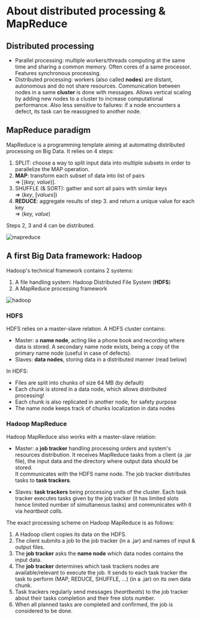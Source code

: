 # About distributed processing & MapReduce 

## Distributed processing

- Parallel processing: multiple workers/threads computing at the same time and sharing a common memory. Often cores of a same processor. Features synchronous processing.
- Distributed processing: workers (also called **nodes**) are distant, autonomous and do not share resources. Communication between nodes in a same **cluster** is done with messages. Allows vertical scaling by adding new nodes to a cluster to increase computational performance. Also less sensitive to failures: if a node encounters a defect, its task can be reassigned to another node.

## MapReduce paradigm

MapReduce is a programming template aiming at automating distributed processing on Big Data. It relies on 4 steps: 
1. SPLIT: choose a way to split input data into multiple subsets in order to parallelize the MAP operation.
2. **MAP**: transform each subset of data into list of pairs  
=> [(*key, value*)].
3. SHUFFLE (& SORT): gather and sort all pairs with similar keys  
=> (*key*, [*values*])
4. **REDUCE**: aggregate results of step 3. and return a unique value for each key  
=> (*key, value*)

Steps 2, 3 and 4 can be distributed.

![mapreduce](https://user.oc-static.com/upload/2017/03/21/14900935617221_Diapositive07.jpeg)


## A first Big Data framework: Hadoop

Hadoop's technical framework contains 2 systems: 
1. A file handling system: Hadoop Distributed File System (**HDFS**)
2. A MapReduce processing framework

![hadoop](https://user.oc-static.com/upload/2017/03/21/149009497754_Diapositive4Hadoop.jpeg)

### HDFS
HDFS relies on a master-slave relation. A HDFS cluster contains:
- Master: a **name node**, acting like a phone book and recording where data is stored. A secondary name node exists, being a copy of the primary name node (useful in case of defects).  
- Slaves: **data nodes**, storing data in a distributed manner (read below)

In HDFS: 
- Files are split into chunks of size 64 MB (by default)
- Each chunk is stored in a data node, which allows distributed processing!
- Each chunk is also replicated in another node, for safety purpose
- The name node keeps track of chunks localization in data nodes


### Hadoop MapReduce
Hadoop MapReduce also works with a master-slave relation:
- Master: a **job tracker** handling processing orders and system's resources distribution. It receives MapReduce tasks from a client (a .jar file), the input data and the directory where output data should be stored.  
It communicates with the HDFS name node. The job tracker distributes tasks to **task trackers**.  

- Slaves: **task trackers** being processing units of the cluster. Each task tracker executes tasks given by the job tracker (it has limited slots hence limited number of simultaneous tasks) and communicates with it via *heartbeat calls*.  

The exact processing scheme on Hadoop MapReduce is as follows:
1. A Hadoop client copies its data on the HDFS.
2. The client submits a job to the job tracker (in a .jar) and names of input & output files.
3. The **job tracker**  asks the **name node** which data nodes contains the input data.
4. The **job tracker** determines which task trackers nodes are available/relevant to execute the job. It sends to each task tracker the task to perform (MAP, REDUCE, SHUFFLE, ...)  (in a .jar) on its own data chunk.
5. Task trackers regularly send messages (*heartbeats*) to the job tracker about their tasks completion and their free slots number.
6. When all planned tasks are completed and confirmed, the job is considered to be done.
